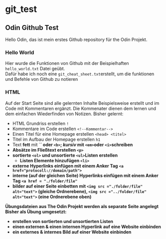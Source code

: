 # git_test
## Odin Github Test
Hello Odin,
das ist mein erstes Github repository für the Odin Projekt.

### Hello World
Hier wurde die Funktionen von Github mit der Beispielhaften `hello_world.txt` Datei geübt.  
Dafür habe ich noch eine `git_cheat_sheet.txt`erstellt, um die funktionen und Befehle von Github zu notieren

### HTML
Auf der Start Seite sind alle gelernten Inhalte Beispielsweise erstellt und im Code mit Kommentaren ergänzt. Die Kommenater dienen dem lernen und dem einfachen Wiederfinden von Notizen.
Bisher gelernt: 
- HTML Grundriss erstellen `!`
- Kommentare im Code erstellen `<!--Kommentar-->`
- Einen Titel für eine Homepage erstellen `<head> <titel>`
- Titel im Aufbau der Homepage erstellen `h1`
- Text **fett** mit ´<strong>´ oder `<b>`; *kursiv* mit `<em>`oder `<i>`schreiben
- Absätze im Fließtext erstellen `<p>`
- sortierte `<ol>` und unsortierte `<ul>`Listen erstellen
    - Listen Elemente hinzufügen `<li>`
- externe Hyperlinks einfügen mit einem Anker Tag `<a href="protocoll://domain/path">`
- interne (auf der gleichen Seite) Hyperlinks einfügen mit einem Anker Tag `<a href = "./folder/file"`
- bilder auf einer Seite einbetten mit `<img src ="./folder/file" alt="text">` (gleiche Ordnerebene), `<img src ="../folder/file" alt="text">` (eine Ordnerebene oben)

Übungsdateien aus The Odin Projekt werden als separate Seite angelegt 
Bisher als Übung umgesetzt:
- erstellen von sortierten und unsortierten Listen
- einen externen & einen internen Hyperlink auf eine Website einbinden
- ein externes & internes Bild auf einer Website einbinden



